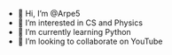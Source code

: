 - 👋 Hi, I’m @Arpe5
- 👀 I’m interested in CS and Physics
- 🌱 I’m currently learning Python
- 💞️ I’m looking to collaborate on YouTube

<!---
Arpe5/Arpe5 is a ✨ special ✨ repository because its `README.md` (this file) appears on your GitHub profile.
You can click the Preview link to take a look at your changes.
--->
